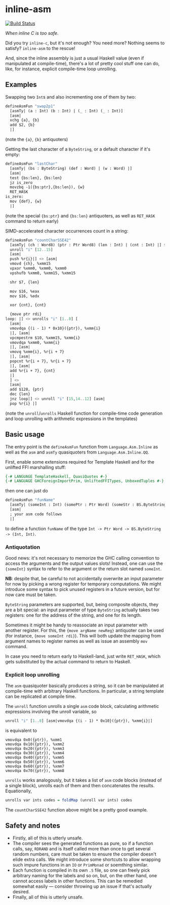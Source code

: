 # inline-asm

[![Build Status][travis-badge]][travis]

_When inline C is too safe_.

Did you try `inline-c`, but it's not enough? You need more? Nothing seems to satisfy?
`inline-asm` to the rescue!

And, since the inline assembly is just a usual Haskell value (even if manipulated at compile-time),
there's a lot of pretty cool stuff one can do, like, for instance, explicit compile-time loop unrolling.

## Examples

Swapping two `Int`s and also incrementing one of them by two:
```haskell
defineAsmFun "swap2p1"
  [asmTy| (a : Int) (b : Int) | (_ : Int) (_ : Int)]
  [asm|
  xchg {a}, {b}
  add $2, {b}
  |]
```
(note the `{a}`, `{b}` antiquoters)

Getting the last character of a `ByteString`, or a default character if it's empty:
```haskell
defineAsmFun "lastChar"
  [asmTy| (bs : ByteString) (def : Word) | (w : Word) |]
  [asm|
  test {bs:len}, {bs:len}
  jz is_zero
  movzbq -1({bs:ptr},{bs:len}), {w}
  RET_HASK
is_zero:
  mov {def}, {w}
  |]
```
(note the special `{bs:ptr}` and `{bs:len}` antiquoters, as well as `RET_HASK` command to return early)

SIMD-accelerated character occurrences count in a string:
```haskell
defineAsmFun "countCharSSE42"
  [asmTy| (ch : Word8) (ptr : Ptr Word8) (len : Int) | (cnt : Int) |] $
  unroll "i" [12..15]
  [asm|
  push %r{i}|] <> [asm|
  vmovd {ch}, %xmm15
  vpxor %xmm0, %xmm0, %xmm0
  vpshufb %xmm0, %xmm15, %xmm15

  shr $7, {len}

  mov $16, %eax
  mov $16, %edx

  xor {cnt}, {cnt}

  {move ptr rdi}
loop: |] <> unrolls "i" [1..8] [
  [asm|
  vmovdqa {(i - 1) * 0x10}({ptr}), %xmm{i}
  |], [asm|
  vpcmpestrm $10, %xmm15, %xmm{i}
  vmovdqa %xmm0, %xmm{i}
  |], [asm|
  vmovq %xmm{i}, %r{i + 7}
  |], [asm|
  popcnt %r{i + 7}, %r{i + 7}
  |], [asm|
  add %r{i + 7}, {cnt}
  |]
  ] <>
  [asm|
  add $128, {ptr}
  dec {len}
  jnz loop|] <> unroll "i" [15,14..12] [asm|
  pop %r{i} |]
```
(note the `unroll`/`unrolls` Haskell function for compile-time code generation and loop unrolling
with arithmetic expressions in the templates)

## Basic usage

The entry point is the `defineAsmFun` function from `Language.Asm.Inline`
as well as the `asm` and `asmTy` quasiquoters from `Language.Asm.Inline.QQ`.

First, enable some extensions required for Template Haskell and for the unlifted FFI marshalling stuff:
```haskell
{-# LANGUAGE TemplateHaskell, QuasiQuotes #-}
{-# LANGUAGE GHCForeignImportPrim, UnliftedFFITypes, UnboxedTuples #-}
```

then one can just do
```haskell
defineAsmFun "funName"
  [asmTy| (someInt : Int) (somePtr : Ptr Word) (someStr : BS.ByteString) | (len : Int) (count : Int) |]
  [asm|
  ; your asm code follows
  |]
```
to define a function `funName` of the type `Int -> Ptr Word -> BS.ByteString -> (Int, Int)`.

### Antiquotation

Good news: it's not necessary to memorize the GHC calling convention
to access the arguments and the output values slots!
Instead, one can use the `{someInt}` syntax to refer to the argument or the return slot named `someInt`.

**NB**: despite that, be careful to not accidentally overwrite an input parameter for now
by picking a wrong register for temporary computations.
We might introduce some syntax to pick unused registers in a future version, but for now care must be taken.

`ByteString` parameters are supported, but, being composite objects, they are a bit special:
an input parameter of type `ByteString` actually takes two registers:
one for the address of the string, and one for its length.

Sometimes it might be handy to reassociate an input parameter with another register.
For this, the `{move argName newReg}` antiquoter can be used (for instance, `{move someInt rdi}`).
This will both update the mapping from argument names to register names
as well as issue an assembly `mov` command.

In case you need to return early to Haskell-land, just write `RET_HASK`,
which gets substituted by the actual command to return to Haskell.

### Explicit loop unrolling

The `asm` quasiquoter basically produces a string,
so it can be manipulated at compile-time with arbitrary Haskell functions.
In particular, a string template can be replicated at compile time.

The `unroll` function unrolls a single `asm` code block,
calculating arithmetic expressions involving the unroll variable, so
```haskell
unroll "i" [1..8] [asm|vmovdqa {(i - 1) * 0x10}({ptr}), %xmm{i}|]
```
is equivalent to
```assembly
vmovdqa 0x0({ptr}), %xmm1
vmovdqa 0x10({ptr}), %xmm2
vmovdqa 0x20({ptr}), %xmm3
vmovdqa 0x30({ptr}), %xmm4
vmovdqa 0x40({ptr}), %xmm5
vmovdqa 0x50({ptr}), %xmm6
vmovdqa 0x60({ptr}), %xmm7
vmovdqa 0x70({ptr}), %xmm8
```

`unrolls` works analogously, but it takes a list of `asm` code blocks (instead of a single block),
unrolls each of them and then concatenates the results. Equationally,
```haskell
unrolls var ints codes = foldMap (unroll var ints) codes
```

The `countCharSSE42` function above might be a pretty good example.


## Safety and notes

* Firstly, all of this is utterly unsafe.
* The compiler sees the generated functions as pure, so if a function calls,
  say, `RDRAND` and is itself called more than once to get several random numbers,
  care must be taken to ensure the compiler doesn't elide extra calls.
  We might introduce some shortcuts to allow wrapping such impure functions
  in an `IO` or `PrimMonad` or soemthing similar.
* Each function is compiled in its own `.S` file,
  so one can freely pick arbitrary naming for the labels and so on,
  but, on the other hand, one cannot access labels in other functions.
  This can be remedied somewhat easily — consider throwing up an issue if that's actually desired.
* Finally, all of this is utterly unsafe.

[travis]:        <https://travis-ci.org/0xd34df00d/inline-asm>
[travis-badge]:  <https://travis-ci.org/0xd34df00d/inline-asm.svg?branch=master>
